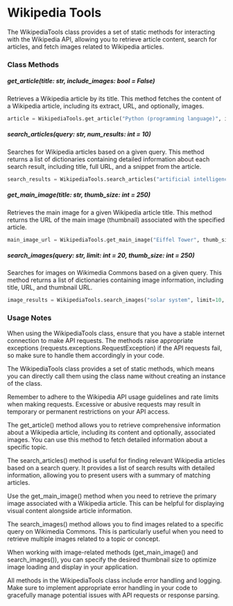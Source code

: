 # Wikipedia Tools

The WikipediaTools class provides a set of static methods for interacting with the Wikipedia API, allowing you to retrieve article content, search for articles, and fetch images related to Wikipedia articles.

### Class Methods

##### get_article(title: str, include_images: bool = False)

Retrieves a Wikipedia article by its title. This method fetches the content of a Wikipedia article, including its extract, URL, and optionally, images.

```python
article = WikipediaTools.get_article("Python (programming language)", include_images=True)
```

##### search_articles(query: str, num_results: int = 10)

Searches for Wikipedia articles based on a given query. This method returns a list of dictionaries containing detailed information about each search result, including title, full URL, and a snippet from the article.

```python
search_results = WikipediaTools.search_articles("artificial intelligence", num_results=5)
```

##### get_main_image(title: str, thumb_size: int = 250)

Retrieves the main image for a given Wikipedia article title. This method returns the URL of the main image (thumbnail) associated with the specified article.

```python
main_image_url = WikipediaTools.get_main_image("Eiffel Tower", thumb_size=400)
```

##### search_images(query: str, limit: int = 20, thumb_size: int = 250)

Searches for images on Wikimedia Commons based on a given query. This method returns a list of dictionaries containing image information, including title, URL, and thumbnail URL.

```python
image_results = WikipediaTools.search_images("solar system", limit=10, thumb_size=300)
```

### Usage Notes

When using the WikipediaTools class, ensure that you have a stable internet connection to make API requests. The methods raise appropriate exceptions (requests.exceptions.RequestException) if the API requests fail, so make sure to handle them accordingly in your code.

The WikipediaTools class provides a set of static methods, which means you can directly call them using the class name without creating an instance of the class.

Remember to adhere to the Wikipedia API usage guidelines and rate limits when making requests. Excessive or abusive requests may result in temporary or permanent restrictions on your API access.

The get_article() method allows you to retrieve comprehensive information about a Wikipedia article, including its content and optionally, associated images. You can use this method to fetch detailed information about a specific topic.

The search_articles() method is useful for finding relevant Wikipedia articles based on a search query. It provides a list of search results with detailed information, allowing you to present users with a summary of matching articles.

Use the get_main_image() method when you need to retrieve the primary image associated with a Wikipedia article. This can be helpful for displaying visual content alongside article information.

The search_images() method allows you to find images related to a specific query on Wikimedia Commons. This is particularly useful when you need to retrieve multiple images related to a topic or concept.

When working with image-related methods (get_main_image() and search_images()), you can specify the desired thumbnail size to optimize image loading and display in your application.

All methods in the WikipediaTools class include error handling and logging. Make sure to implement appropriate error handling in your code to gracefully manage potential issues with API requests or response parsing.

